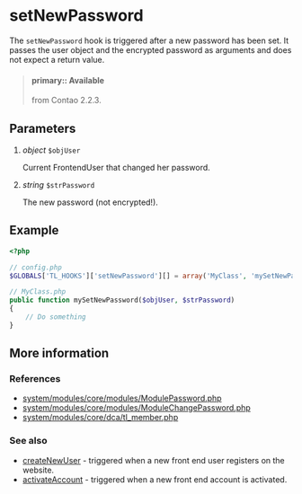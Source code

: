 # setNewPassword

The `setNewPassword` hook is triggered after a new password has been set. It
passes the user object and the encrypted password as arguments and does not
expect a return value.

> #### primary:: Available   
> from Contao 2.2.3.


## Parameters

1. *object* `$objUser`

    Current FrontendUser that changed her password.

2. *string* `$strPassword`

    The new password (not encrypted!).


## Example

```php
<?php

// config.php
$GLOBALS['TL_HOOKS']['setNewPassword'][] = array('MyClass', 'mySetNewPassword');

// MyClass.php
public function mySetNewPassword($objUser, $strPassword)
{
    // Do something
}
```


## More information


### References

- [system/modules/core/modules/ModulePassword.php](https://github.com/contao/core/blob/3.5.0/system/modules/core/modules/ModulePassword.php#L233-L240)
- [system/modules/core/modules/ModuleChangePassword.php](https://github.com/contao/core/blob/3.5.0/system/modules/core/modules/ModuleChangePassword.php#L179-L186)
- [system/modules/core/dca/tl_member.php](https://github.com/contao/core/blob/3.5.0/system/modules/core/dca/tl_member.php#L551-L561)


### See also

- [createNewUser](createNewUser.md) - triggered when a new front end user registers on the website.
- [activateAccount](activateAccount.md) - triggered when a new front end account is activated.
